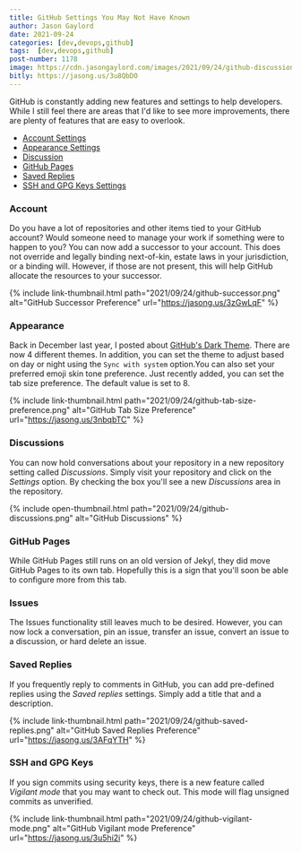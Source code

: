 ```yaml
---
title: GitHub Settings You May Not Have Known
author: Jason Gaylord
date: 2021-09-24
categories: [dev,devops,github]
tags:  [dev,devops,github]
post-number: 1178
image: https://cdn.jasongaylord.com/images/2021/09/24/github-discussions.png
bitly: https://jasong.us/3u8QbDO
---
```


GitHub is constantly adding new features and settings to help developers. While I still feel there are areas that I'd like to see more improvements, there are plenty of features that are easy to overlook.

* [Account Settings](#account)
* [Appearance Settings](#appearance)
* [Discussion](#discussion)
* [GitHub Pages](#github-pages)
* [Saved Replies](#saved-replies)
* [SSH and GPG Keys Settings](#ssh-and-gpg-keys)

### Account ###
Do you have a lot of repositories and other items tied to your GitHub account? Would someone need to manage your work if something were to happen to you? You can now add a successor to your account. This does not override and legally binding next-of-kin, estate laws in your jurisdiction, or a binding will. However, if those are not present, this will help GitHub allocate the resources to your successor.

{% include link-thumbnail.html path="2021/09/24/github-successor.png" alt="GitHub Successor Preference" url="https://jasong.us/3zGwLqF" %}

### Appearance ###
Back in December last year, I posted about [GitHub's Dark Theme](https://jasong.us/2K6AdXF). There are now 4 different themes. In addition, you can set the theme to adjust based on day or night using the `Sync with system` option.You can also set your preferred emoji skin tone preference. Just recently added, you can set the tab size preference. The default value is set to 8.

{% include link-thumbnail.html path="2021/09/24/github-tab-size-preference.png" alt="GitHub Tab Size Preference" url="https://jasong.us/3nbqbTC" %}

### Discussions ###
You can now hold conversations about your repository in a new repository setting called _Discussions_. Simply visit your repository and click on the _Settings_ option. By checking the box you'll see a new _Discussions_ area in the repository.

{% include open-thumbnail.html path="2021/09/24/github-discussions.png" alt="GitHub Discussions" %}

### GitHub Pages ###
While GitHub Pages still runs on an old version of Jekyl, they did move GitHub Pages to its own tab. Hopefully this is a sign that you'll soon be able to configure more from this tab. 

### Issues ###
The Issues functionality still leaves much to be desired. However, you can now lock a conversation, pin an issue, transfer an issue, convert an issue to a discussion, or hard delete an issue.

### Saved Replies ###
If you frequently reply to comments in GitHub, you can add pre-defined replies using the _Saved replies_ settings. Simply add a title that and a description.

{% include link-thumbnail.html path="2021/09/24/github-saved-replies.png" alt="GitHub Saved Replies Preference" url="https://jasong.us/3AFqYTH" %}

### SSH and GPG Keys ###
If you sign commits using security keys, there is a new feature called _Vigilant mode_ that you may want to check out. This mode will flag unsigned commits as unverified.

{% include link-thumbnail.html path="2021/09/24/github-vigilant-mode.png" alt="GitHub Vigilant mode Preference" url="https://jasong.us/3u5hi2i" %}